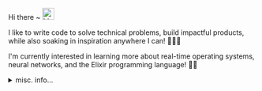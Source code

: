 Hi there ~ <img src="https://user-images.githubusercontent.com/1303154/88677602-1635ba80-d120-11ea-84d8-d263ba5fc3c0.gif" width="24px" alt="hi">

I like to write code to solve technical problems, build impactful products, while also soaking in inspiration anywhere I can! 👨‍💻👾

I'm currently interested in learning more about real-time operating systems, neural networks, and the Elixir programming language! 🧠🤖

<details>
<summary>misc. info...</summary>
<p align="left"> <img src="https://komarev.com/ghpvc/?username=addison-ch&label=Profile%20views&color=0e75b6&style=flat" alt="addison-ch" /> </p>
<p><img align="left" src="https://github-readme-stats.vercel.app/api/top-langs?username=addison-ch&show_icons=true&locale=en&layout=compact" alt="addison-ch" /></p>

<p>&nbsp;<img align="center" src="https://github-readme-stats.vercel.app/api?username=addison-ch&show_icons=true&locale=en" alt="addison-ch" /></p>
</details>



